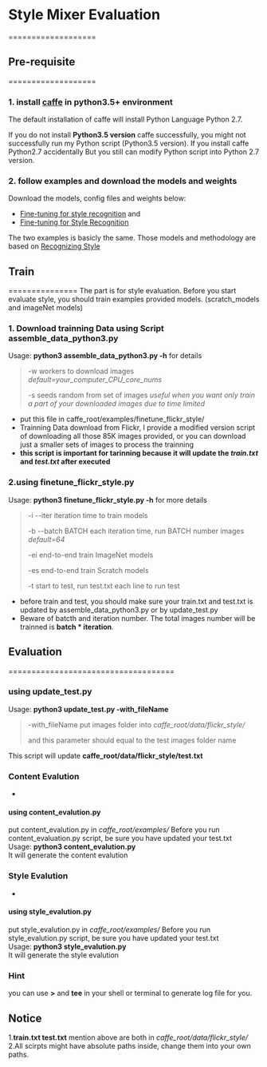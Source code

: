 # Style Mixer Evaluation
===================
## Pre-requisite
===================
### 1. install [caffe](http://caffe.berkeleyvision.org/) in python3.5+ environment

The default installation of caffe will install Python Language Python 2.7. </br>

If you do not install **Python3.5 version** caffe successfully, you might not successfully run my Python script (Python3.5 version). If you install caffe Python2.7 accidentally But you still can modify Python script into Python 2.7 version.

### 2. follow examples and download the models and weights

Download the models, config files and weights below:</br>

* [Fine-tuning for style recognition](http://caffe.berkeleyvision.org/gathered/examples/finetune_flickr_style.html) and
* [Fine-tuning for Style Recognition](http://nbviewer.jupyter.org/github/BVLC/caffe/blob/master/examples/02-fine-tuning.ipynb) 

The two examples is basicly the same. Those models and methodology are based on [Recognizing Style](http://sergeykarayev.com/files/1311.3715v3.pdf)




## Train
===============
The part is for style evaluation. Before you start evaluate style, you should train examples provided models. (scratch_models and imageNet models)

### 1. Download trainning Data using Script assemble\_data_python3.py
Usage: **python3 assemble\_data_python3.py -h** for details </br>

> -w workers to download images *default=your\_computer\_CPU\_core\_nums*
> 
> -s seeds random from set of images *useful when you want only train a part of your downloaded images due to time limited*

* put this file in caffe\_root/examples/finetune\_flickr\_style/ 
* Trainning Data download from Flickr, I provide a modified version script of downloading all those 85K images provided, or you can download just a smaller sets of images to process the trainning
*  **this script is important for tarinning because it will update the *train.txt* and *test.txt* after executed**

### 2.using finetune\_flickr_style.py
Usage: **python3 finetune\_flickr_style.py -h** for more details
>-i --iter iteration time to train models
>
>-b --batch BATCH each iteration time, run BATCH number images *default=64*
>
>-ei end-to-end train ImageNet models
>
>-es end-to-end train Scratch models
>
>-t start to test, run test.txt each line to run test

* before train and test, you should make sure your train.txt and test.txt is updated by assemble\_data\_python3.py or by update\_test.py
* Beware of batcth and iteration number. The total images number will be trainned is **batch * iteration**.

## Evaluation
====================================
### using update_test.py
Usage: **python3 update_test.py -with\_fileName**

> -with_fileName put images folder into *caffe\_root/data/flickr\_style/*
> 
> and this parameter should equal to the test images folder name

This script will update **caffe\_root/data/flickr\_style/test.txt**

### Content Evalution
-
#### using content_evalution.py
put content_evalution.py in *caffe\_root/examples/*
Before you run content_evaluation.py script, be sure you have updated your test.txt </br>
Usage: **python3 content_evalution.py**</br>
It will generate the content evalution

### Style Evalution
-
#### using style_evalution.py

put style_evalution.py in *caffe\_root/examples/*
Before you run style_evalution.py script, be sure you have updated your test.txt </br>
Usage: **python3 style_evalution.py**</br>
It will generate the style evalution

### Hint
you can use **>** and **tee** in your shell or terminal to generate log file for you.


## Notice

1.**train.txt test.txt** mention above are both in *caffe\_root/data/flickr_style/*</br>
2.All scirpts might have absolute paths inside, change them into your own paths.